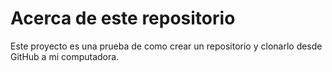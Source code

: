 # Acerca de este repositorio
Este proyecto es una prueba de como crear un repositorio y clonarlo desde GitHub a mi computadora.
